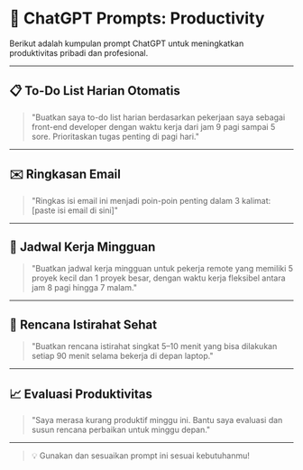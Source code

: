 # 🧠 ChatGPT Prompts: Productivity

Berikut adalah kumpulan prompt ChatGPT untuk meningkatkan produktivitas pribadi dan profesional.

---

## 📋 To-Do List Harian Otomatis

> "Buatkan saya to-do list harian berdasarkan pekerjaan saya sebagai front-end developer dengan waktu kerja dari jam 9 pagi sampai 5 sore. Prioritaskan tugas penting di pagi hari."

---

## ✉️ Ringkasan Email

> "Ringkas isi email ini menjadi poin-poin penting dalam 3 kalimat: \[paste isi email di sini]"

---

## 📆 Jadwal Kerja Mingguan

> "Buatkan jadwal kerja mingguan untuk pekerja remote yang memiliki 5 proyek kecil dan 1 proyek besar, dengan waktu kerja fleksibel antara jam 8 pagi hingga 7 malam."

---

## 🧘 Rencana Istirahat Sehat

> "Buatkan rencana istirahat singkat 5–10 menit yang bisa dilakukan setiap 90 menit selama bekerja di depan laptop."

---

## 📈 Evaluasi Produktivitas

> "Saya merasa kurang produktif minggu ini. Bantu saya evaluasi dan susun rencana perbaikan untuk minggu depan."

---

> 💡 Gunakan dan sesuaikan prompt ini sesuai kebutuhanmu!
